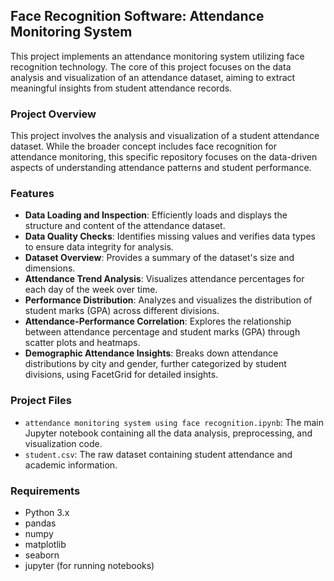 ## Face Recognition Software: Attendance Monitoring System

This project implements an attendance monitoring system utilizing face recognition technology. The core of this project focuses on the data analysis and visualization of an attendance dataset, aiming to extract meaningful insights from student attendance records.

### Project Overview

This project involves the analysis and visualization of a student attendance dataset. While the broader concept includes face recognition for attendance monitoring, this specific repository focuses on the data-driven aspects of understanding attendance patterns and student performance.

### Features

  * **Data Loading and Inspection**: Efficiently loads and displays the structure and content of the attendance dataset.
  * **Data Quality Checks**: Identifies missing values and verifies data types to ensure data integrity for analysis.
  * **Dataset Overview**: Provides a summary of the dataset's size and dimensions.
  * **Attendance Trend Analysis**: Visualizes attendance percentages for each day of the week over time.
  * **Performance Distribution**: Analyzes and visualizes the distribution of student marks (GPA) across different divisions.
  * **Attendance-Performance Correlation**: Explores the relationship between attendance percentage and student marks (GPA) through scatter plots and heatmaps.
  * **Demographic Attendance Insights**: Breaks down attendance distributions by city and gender, further categorized by student divisions, using FacetGrid for detailed insights.

### Project Files

  * `attendance monitoring system using face recognition.ipynb`: The main Jupyter notebook containing all the data analysis, preprocessing, and visualization code.
  * `student.csv`: The raw dataset containing student attendance and academic information.

### Requirements

  * Python 3.x
  * pandas
  * numpy
  * matplotlib
  * seaborn
  * jupyter (for running notebooks)
